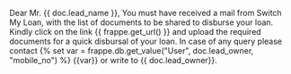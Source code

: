 Dear Mr. {{ doc.lead_name }}, You must have received a mail from Switch My Loan, with the list of documents to be shared to disburse your loan. Kindly click on the link {{ frappe.get_url() }} and upload the required documents for a quick disbursal of your loan.
In case of any query please contact {% set var = frappe.db.get_value("User", doc.lead_owner, "mobile_no") %} {{var}} or write to {{ doc.lead_owner}}.